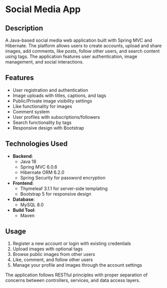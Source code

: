# Social Media App

## Description
A Java-based social media web application built with Spring MVC and Hibernate. The platform allows users to create accounts, upload and share images, add comments, like posts, follow other users, and search content using tags. The application features user authentication, image management, and social interactions.

## Features
- User registration and authentication
- Image uploads with titles, captions, and tags
- Public/Private image visibility settings
- Like functionality for images
- Comment system
- User profiles with subscriptions/followers
- Search functionality by tags
- Responsive design with Bootstrap

## Technologies Used
- **Backend**: 
  - Java 18
  - Spring MVC 6.0.6
  - Hibernate ORM 6.2.0
  - Spring Security for password encryption
- **Frontend**: 
  - Thymeleaf 3.1.1 for server-side templating
  - Bootstrap 5 for responsive design
- **Database**: 
  - MySQL 8.0
- **Build Tool**: 
  - Maven

## Usage
1. Register a new account or login with existing credentials
2. Upload images with optional tags
3. Browse public images from other users
4. Like, comment, and follow other users
5. Manage your profile and images through the account settings

The application follows RESTful principles with proper separation of concerns between controllers, services, and data access layers.

